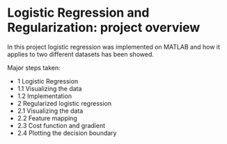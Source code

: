 # Logistic Regression and Regularization: project overview

In this project logistic regression was implemented on MATLAB and how it applies to two different datasets has been showed.

Major steps taken:

- 1 Logistic Regression
- 1.1 Visualizing the data
- 1.2 Implementation
- 2 Regularized logistic regression
- 2.1 Visualizing the data
- 2.2 Feature mapping
- 2.3 Cost function and gradient
- 2.4 Plotting the decision boundary
